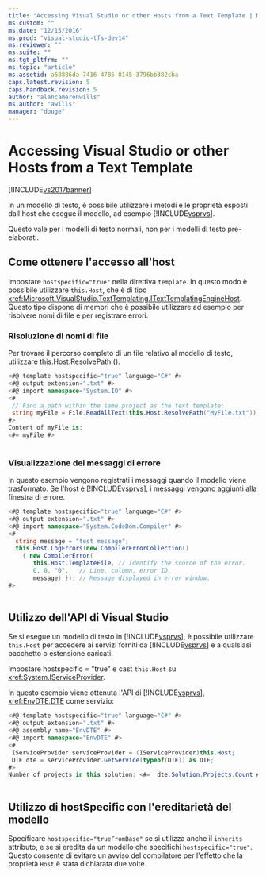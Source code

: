 ```yaml
---
title: "Accessing Visual Studio or other Hosts from a Text Template | Microsoft Docs"
ms.custom: ""
ms.date: "12/15/2016"
ms.prod: "visual-studio-tfs-dev14"
ms.reviewer: ""
ms.suite: ""
ms.tgt_pltfrm: ""
ms.topic: "article"
ms.assetid: a68886da-7416-4785-8145-3796bb382cba
caps.latest.revision: 5
caps.handback.revision: 5
author: "alancameronwills"
ms.author: "awills"
manager: "douge"
---
```

# Accessing Visual Studio or other Hosts from a Text Template
[!INCLUDE[vs2017banner](../code-quality/includes/vs2017banner.md)]

In un modello di testo, è possibile utilizzare i metodi e le proprietà esposti dall'host che esegue il modello, ad esempio [!INCLUDE[vsprvs](../code-quality/includes/vsprvs_md.md)].  
  
 Questo vale per i modelli di testo normali, non per i modelli di testo pre\-elaborati.  
  
## Come ottenere l'accesso all'host  
 Impostare `hostspecific="true"` nella direttiva `template`.  In questo modo è possibile utilizzare `this.Host`, che è di tipo <xref:Microsoft.VisualStudio.TextTemplating.ITextTemplatingEngineHost>.  Questo tipo dispone di membri che è possibile utilizzare ad esempio per risolvere nomi di file e per registrare errori.  
  
### Risoluzione di nomi di file  
 Per trovare il percorso completo di un file relativo al modello di testo, utilizzare this.Host.ResolvePath \(\).  
  
```c#  
<#@ template hostspecific="true" language="C#" #>  
<#@ output extension=".txt" #>  
<#@ import namespace="System.IO" #>  
<#  
 // Find a path within the same project as the text template:  
 string myFile = File.ReadAllText(this.Host.ResolvePath("MyFile.txt"));  
#>  
Content of myFile is:  
<#= myFile #>  
  
```  
  
### Visualizzazione dei messaggi di errore  
 In questo esempio vengono registrati i messaggi quando il modello viene trasformato.  Se l'host è [!INCLUDE[vsprvs](../code-quality/includes/vsprvs_md.md)], i messaggi vengono aggiunti alla finestra di errore.  
  
```c#  
<#@ template hostspecific="true" language="C#" #>  
<#@ output extension=".txt" #>  
<#@ import namespace="System.CodeDom.Compiler" #>  
<#  
  string message = "test message";  
  this.Host.LogErrors(new CompilerErrorCollection()   
    { new CompilerError(  
       this.Host.TemplateFile, // Identify the source of the error.  
       0, 0, "0",   // Line, column, error ID.  
       message) }); // Message displayed in error window.  
#>  
  
```  
  
## Utilizzo dell'API di Visual Studio  
 Se si esegue un modello di testo in [!INCLUDE[vsprvs](../code-quality/includes/vsprvs_md.md)], è possibile utilizzare `this.Host` per accedere ai servizi forniti da [!INCLUDE[vsprvs](../code-quality/includes/vsprvs_md.md)] e a qualsiasi pacchetto o estensione caricati.  
  
 Impostare hostspecific \= "true" e cast `this.Host` su <xref:System.IServiceProvider>.  
  
 In questo esempio viene ottenuta l'API di [!INCLUDE[vsprvs](../code-quality/includes/vsprvs_md.md)], <xref:EnvDTE.DTE> come servizio:  
  
```c#  
<#@ template hostspecific="true" language="C#" #>  
<#@ output extension=".txt" #>  
<#@ assembly name="EnvDTE" #>  
<#@ import namespace="EnvDTE" #>  
<#   
 IServiceProvider serviceProvider = (IServiceProvider)this.Host;  
 DTE dte = serviceProvider.GetService(typeof(DTE)) as DTE;    
#>  
Number of projects in this solution: <#=  dte.Solution.Projects.Count #>  
  
```  
  
## Utilizzo di hostSpecific con l'ereditarietà del modello  
 Specificare `hostspecific="trueFromBase"` se si utilizza anche il `inherits` attributo, e se si eredita da un modello che specifichi `hostspecific="true"`.  Questo consente di evitare un avviso del compilatore per l'effetto che la proprietà `Host` è stata dichiarata due volte.